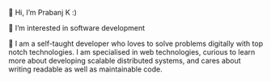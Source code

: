 


👋 Hi, I’m Prabanj K :) 

👀 I’m interested in software development 

🌱 I am a self-taught developer who loves to solve problems digitally with top notch technologies. I am specialised in web technologies, curious to learn more about developing scalable distributed systems, and cares about writing readable as well as maintainable code.
